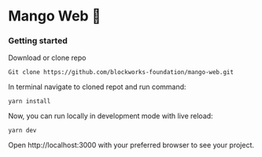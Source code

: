 # Mango Web 🥭

### Getting started

Download or clone repo

```shell
Git clone https://github.com/blockworks-foundation/mango-web.git
```

In terminal navigate to cloned repot and run command:

```shell
yarn install
```

Now, you can run locally in development mode with live reload:

```shell
yarn dev
```

Open http://localhost:3000 with your preferred browser to see your project.
